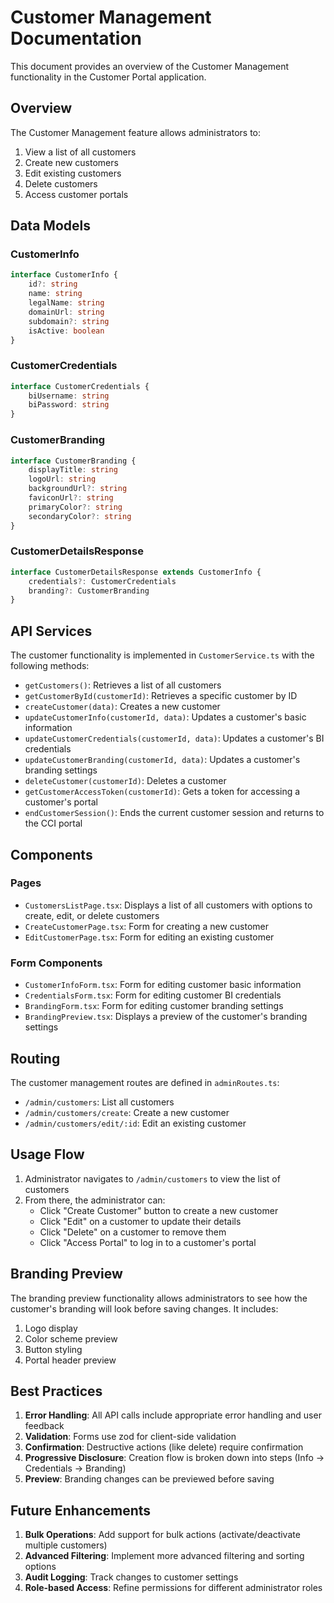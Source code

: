 # Customer Management Documentation

This document provides an overview of the Customer Management functionality in the Customer Portal application.

## Overview

The Customer Management feature allows administrators to:

1. View a list of all customers
2. Create new customers
3. Edit existing customers
4. Delete customers
5. Access customer portals

## Data Models

### CustomerInfo

```typescript
interface CustomerInfo {
    id?: string
    name: string
    legalName: string
    domainUrl: string
    subdomain?: string
    isActive: boolean
}
```

### CustomerCredentials

```typescript
interface CustomerCredentials {
    biUsername: string
    biPassword: string
}
```

### CustomerBranding

```typescript
interface CustomerBranding {
    displayTitle: string
    logoUrl: string
    backgroundUrl?: string
    faviconUrl?: string
    primaryColor?: string
    secondaryColor?: string
}
```

### CustomerDetailsResponse

```typescript
interface CustomerDetailsResponse extends CustomerInfo {
    credentials?: CustomerCredentials
    branding?: CustomerBranding
}
```

## API Services

The customer functionality is implemented in `CustomerService.ts` with the following methods:

-   `getCustomers()`: Retrieves a list of all customers
-   `getCustomerById(customerId)`: Retrieves a specific customer by ID
-   `createCustomer(data)`: Creates a new customer
-   `updateCustomerInfo(customerId, data)`: Updates a customer's basic information
-   `updateCustomerCredentials(customerId, data)`: Updates a customer's BI credentials
-   `updateCustomerBranding(customerId, data)`: Updates a customer's branding settings
-   `deleteCustomer(customerId)`: Deletes a customer
-   `getCustomerAccessToken(customerId)`: Gets a token for accessing a customer's portal
-   `endCustomerSession()`: Ends the current customer session and returns to the CCI portal

## Components

### Pages

-   `CustomersListPage.tsx`: Displays a list of all customers with options to create, edit, or delete customers
-   `CreateCustomerPage.tsx`: Form for creating a new customer
-   `EditCustomerPage.tsx`: Form for editing an existing customer

### Form Components

-   `CustomerInfoForm.tsx`: Form for editing customer basic information
-   `CredentialsForm.tsx`: Form for editing customer BI credentials
-   `BrandingForm.tsx`: Form for editing customer branding settings
-   `BrandingPreview.tsx`: Displays a preview of the customer's branding settings

## Routing

The customer management routes are defined in `adminRoutes.ts`:

-   `/admin/customers`: List all customers
-   `/admin/customers/create`: Create a new customer
-   `/admin/customers/edit/:id`: Edit an existing customer

## Usage Flow

1. Administrator navigates to `/admin/customers` to view the list of customers
2. From there, the administrator can:
    - Click "Create Customer" button to create a new customer
    - Click "Edit" on a customer to update their details
    - Click "Delete" on a customer to remove them
    - Click "Access Portal" to log in to a customer's portal

## Branding Preview

The branding preview functionality allows administrators to see how the customer's branding will look before saving changes. It includes:

1. Logo display
2. Color scheme preview
3. Button styling
4. Portal header preview

## Best Practices

1. **Error Handling**: All API calls include appropriate error handling and user feedback
2. **Validation**: Forms use zod for client-side validation
3. **Confirmation**: Destructive actions (like delete) require confirmation
4. **Progressive Disclosure**: Creation flow is broken down into steps (Info → Credentials → Branding)
5. **Preview**: Branding changes can be previewed before saving

## Future Enhancements

1. **Bulk Operations**: Add support for bulk actions (activate/deactivate multiple customers)
2. **Advanced Filtering**: Implement more advanced filtering and sorting options
3. **Audit Logging**: Track changes to customer settings
4. **Role-based Access**: Refine permissions for different administrator roles

